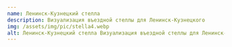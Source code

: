 ```yaml
---
name: Ленинск-Кузнецкий стелла
description: Визуализация въездной стеллы для Ленинск-Кузнецкого
img: /assets/img/pic/stella4.webp
alt: Ленинск-Кузнецкий стелла Визуализация въездной стеллы для Ленинск-Кузнецкого
---
```

